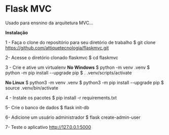 # Flask MVC

Usado para ensnino da arquitetura MVC...

**Instalação**

1 - Faça o clone do repositório para seu diretório de trabalho
$ git clone https://github.com/attiquetecnologia/flaskmvc.git

2- Acesse o diretório clonado flaskmvc
$ cd flaskmvc

3 - Crie e ative um virtualenv
**No Windows**
$ python -m venv .venv
$ python -m pip install --upgrade pip
$ . .venv/scripts/activate

**No Linux**
$ python3 -m venv .venv
$ python3 -m pip install --upgrade pip
$ source .venv/bin/activate

4 - Instale os pacotes
$ pip install -r requirements.txt

5- Crie o banco de dados
$ flask init-db

6- Adicione um usuário administrador
$ flask create-admin-user

7- Teste o aplicativo
http://127.0.0.1:5000